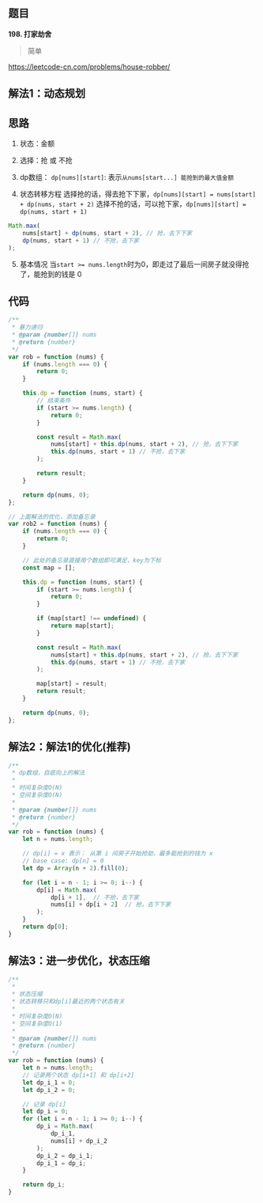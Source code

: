 ## 题目
**198. 打家劫舍**
>简单

https://leetcode-cn.com/problems/house-robber/

## 解法1：动态规划
## 思路
1. 状态：金额
2. 选择：抢 或 不抢
3. dp数组：
`dp[nums][start]`: 表示`从nums[start...] 能抢到的最⼤值金额`

4. 状态转移方程
选择抢的话，得去抢下下家，`dp[nums][start] = nums[start] + dp(nums, start + 2)`
选择不抢的话，可以抢下家，`dp[nums][start] = dp(nums, start + 1)`
```javascript
Math.max(
    nums[start] + dp(nums, start + 2), // 抢，去下下家
    dp(nums, start + 1) // 不抢，去下家
);
```
5. 基本情况
当`start >= nums.length`时为0，即走过了最后一间房子就没得抢了，能抢到的钱是 0

## 代码
```javascript
/**
 * 暴力递归
 * @param {number[]} nums
 * @return {number}
 */
var rob = function (nums) {
    if (nums.length === 0) {
        return 0;
    }

    this.dp = function (nums, start) {
        // 结束条件
        if (start >= nums.length) {
            return 0;
        }

        const result = Math.max(
            nums[start] + this.dp(nums, start + 2), // 抢，去下下家
            this.dp(nums, start + 1) // 不抢，去下家
        );

        return result;
    }

    return dp(nums, 0);
};
```
```javascript
// 上面解法的优化，添加备忘录
var rob2 = function (nums) {
    if (nums.length === 0) {
        return 0;
    }

    // 此处的备忘录直接用个数组即可满足，key为下标
    const map = [];

    this.dp = function (nums, start) {
        if (start >= nums.length) {
            return 0;
        }

        if (map[start] !== undefined) {
            return map[start];
        }

        const result = Math.max(
            nums[start] + this.dp(nums, start + 2), // 抢，去下下家
            this.dp(nums, start + 1) // 不抢，去下家
        );

        map[start] = result;
        return result;
    }

    return dp(nums, 0);
};

```
## 解法2：解法1的优化(推荐)
```javascript
/**
 * dp数组，自底向上的解法
 * 
 * 时间复杂度O(N)
 * 空间复杂度O(N)
 * 
 * @param {number[]} nums
 * @return {number}
 */
var rob = function (nums) {
    let n = nums.length;

    // dp[i] = x 表⽰： 从第 i 间房⼦开始抢劫，最多能抢到的钱为 x
    // base case: dp[n] = 0 
    let dp = Array(n + 2).fill(0);

    for (let i = n - 1; i >= 0; i--) {
        dp[i] = Math.max(
            dp[i + 1],  // 不抢，去下家
            nums[i] + dp[i + 2]  // 抢，去下下家
        );
    }
    return dp[0];
}
```
## 解法3：进一步优化，状态压缩

```javascript
/**
 * 
 * 状态压缩
 * 状态转移只和dp[i]最近的两个状态有关
 * 
 * 时间复杂度O(N)
 * 空间复杂度O(1)
 * 
 * @param {number[]} nums
 * @return {number}
 */
var rob = function (nums) {
    let n = nums.length;
    // 记录两个状态 dp[i+1] 和 dp[i+2] 
    let dp_i_1 = 0;
    let dp_i_2 = 0;

    // 记录 dp[i]
    let dp_i = 0;
    for (let i = n - 1; i >= 0; i--) {
        dp_i = Math.max(
            dp_i_1, 
            nums[i] + dp_i_2
        );
        dp_i_2 = dp_i_1;
        dp_i_1 = dp_i;
    }

    return dp_i;
}
```